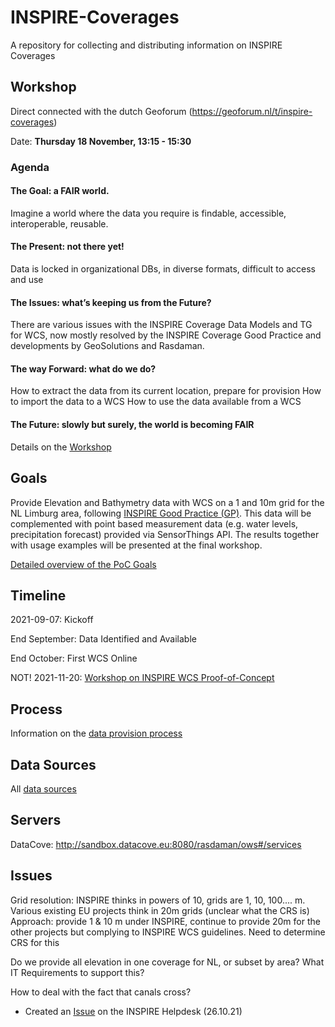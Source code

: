 # INSPIRE-Coverages
A repository for collecting and distributing information on INSPIRE Coverages

## Workshop 
Direct connected with the dutch Geoforum (https://geoforum.nl/t/inspire-coverages)

Date: **Thursday 18 November, 13:15 - 15:30**

### Agenda

#### The Goal: a FAIR world. 
Imagine a world where the data you require is findable, accessible, interoperable, reusable. 

#### The Present: not there yet!
Data is locked in organizational DBs, in diverse formats, difficult to access and use

#### The Issues: what’s keeping us from the Future?
There are various issues with the INSPIRE Coverage Data Models and TG for WCS, now mostly resolved by the INSPIRE Coverage Good Practice and developments by GeoSolutions and Rasdaman.

#### The way Forward: what do we do?
How to extract the data from its current location, prepare for provision
How to import the data to a WCS
How to use the data available from a WCS

#### The Future: slowly but surely, the world is becoming FAIR

Details on the [Workshop](docs/Workshop.md)

## Goals

Provide Elevation and Bathymetry data with WCS on a 1 and 10m grid for the NL Limburg area, following [INSPIRE Good Practice (GP)](https://inspire.ec.europa.eu/coverage-good-practice). This data will be complemented with point based measurement data (e.g. water levels, precipitation forecast) provided via SensorThings API. The results together with usage examples will be presented at the final workshop.

[Detailed overview of the PoC Goals](docs/goals.md)

## Timeline

2021-09-07: Kickoff

End September: Data Identified and Available 

End October: First WCS Online

NOT! 2021-11-20: [Workshop on INSPIRE WCS Proof-of-Concept](docs/Workshop.md)

## Process

Information on the [data provision process](docs/ProvisionProcess.md)

## Data Sources

All [data sources](docs/DataSources.md)

## Servers

DataCove: http://sandbox.datacove.eu:8080/rasdaman/ows#/services

## Issues

Grid resolution: INSPIRE thinks in powers of 10, grids are 1, 10, 100.... m. Various existing EU projects think in 20m grids (unclear what the CRS is)
Approach: provide 1 & 10 m under INSPIRE, continue to provide 20m for the other projects but complying to INSPIRE WCS guidelines. Need to determine CRS for this

Do we provide all elevation in one coverage for NL, or subset by area? What IT Requirements to support this?

How to deal with the fact that canals cross?
- Created an [Issue](https://github.com/INSPIRE-MIF/helpdesk/issues/64) on the INSPIRE Helpdesk (26.10.21)

